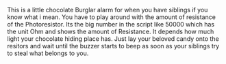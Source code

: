 This is a little chocolate Burglar alarm for when you have siblings if you know what i mean. You have to play around with the amount of resistance of the Photoresistor.
Its the big number in the script like 50000 which has the unit Ohm and shows the amount of Resistance. It depends how much light your chocolate hiding place has.
Just lay your beloved candy onto the resitors and wait until the buzzer starts to beep as soon as your siblings try to steal what belongs to you.
